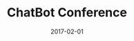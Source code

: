 ---
layout: default
title: "ChatBot Conference"
link: "https://chatbotconf.ru"
thumbnail: "/images/chatbotconf.jpg"
date: 2017-02-01
---